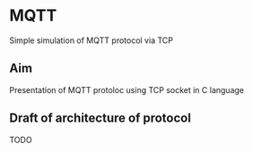 # MQTT
Simple simulation of MQTT protocol via TCP

## Aim

Presentation of MQTT protoloc using TCP socket in C language

## Draft of architecture of protocol

TODO
